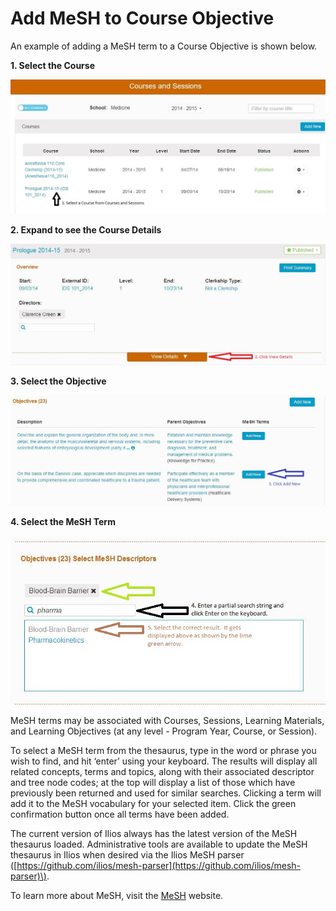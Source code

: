 # Add MeSH to Course Objective

An example of adding a MeSH term to a Course Objective is shown below.

**1. Select the Course**

![add MeSH to course objective - starting point](../../images/additional_info/add_MeSH_to_crs_obj/add_mesh1.jpg)

**2. Expand to see the Course Details**

![expand the course details](../../images/additional_info/add_MeSH_to_crs_obj/add_mesh2.jpg)

**3. Select the Objective**

![select the objective](../../images/additional_info/add_MeSH_to_crs_obj/add_mesh3.jpg)

**4. Select the MeSH Term**

![select the MeSH term](../../images/additional_info/add_MeSH_to_crs_obj/add_mesh4.jpg)

MeSH terms may be associated with Courses, Sessions, Learning Materials, and Learning Objectives \(at any level - Program Year, Course, or Session\).

To select a MeSH term from the thesaurus, type in the word or phrase you wish to find, and hit ‘enter’ using your keyboard. The results will display all related concepts, terms and topics, along with their associated descriptor and tree node codes; at the top will display a list of those which have previously been returned and used for similar searches. Clicking a term will add it to the MeSH vocabulary for your selected item. Click the green confirmation button once all terms have been added.

The current version of Ilios always has the latest version of the MeSH thesaurus loaded. Administrative tools are available to update the MeSH thesaurus in Ilios when desired via the Ilios MeSH parser \([https://github.com/ilios/mesh-parser](https://github.com/ilios/mesh-parser)\).

To learn more about MeSH, visit the [MeSH](http://www.nlm.nih.gov/mesh/) website.

